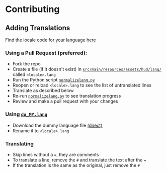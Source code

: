 # Contributing

## Adding Translations

Find the locale code for your language [here](https://minecraft.gamepedia.com/Language#Available_languages)

### Using a Pull Request (preferred):
- Fork the repo
- Create a file (if it doesn't exist) in [`src/main/resources/assets/hud/lang/`](../src/main/resources/assets/hud/lang) called `<locale>.lang`
- Run the Python script [`normalizelang.py`](../normalizelang.py)
- Reopen or reload `<locale>.lang` to see the list of untranslated lines
- Translate as described below
- Re-run [`normalizelang.py`](../normalizelang.py) to see translation progress
- Review and make a pull request with your changes

### Using [`du_MY.lang`](../src/main/resources/assets/hud/lang/du_MY.lang)
- Download the dummy language file <a href="https://github.com/mccreery/better-hud/raw/master/src/main/resources/assets/hud/lang/du_MY.lang" download>(direct)</a>
- Rename it to `<locale>.lang`

### Translating
- Skip lines without a `=`, they are comments
- To translate a line, remove the `#` and translate the text after the `=`
- If the translation is the same as the original, just remove the `#`
